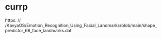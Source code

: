 # currp
https: //  /KavyaOS/Emotion_Recognition_Using_Facial_Landmarks/blob/main/shape_predictor_68_face_landmarks.dat
